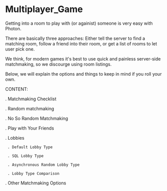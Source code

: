 # Multiplayer_Game

Getting into a room to play with (or againist) someone is very easy with Photon. 

There are basically three approaches: Either tell the server to find a matching room, follow a friend into their room, or get a list of rooms to let user pick one. 

We think, for modern games it's best to use quick and painless server-side matchmaking, so we discourge using room listings. 

Below, we will explain the options and things to keep in mind if you roll your own. 

CONTENT:

. Matchmaking Checklist

. Random matchmaking 

. No So Random Matchmaking 

. Play with Your Friends

. Lobbies 

     . Default Lobby Type 
  
     . SQL Lobby Type 
  
     . Asynchronous Random Lobby Type 
  
     . Lobby Type Comparison 
  
. Other Matchmaking Options



